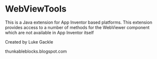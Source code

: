 # WebViewTools
This is a Java extension for App Inventor based platforms. This extension provides access to a number of methods for the WebViewer component which are not available in App Inventor itself

Created by Luke Gackle

thunkableblocks.blogspot.com
